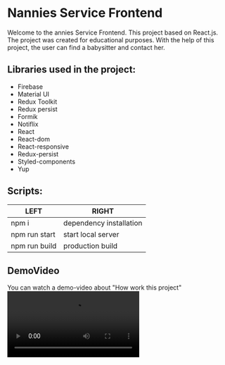 # Nannies Service Frontend

Welcome to the annies Service Frontend. This project based on React.js.  
The project was created for educational purposes. With the help of this project, the user can find a babysitter and contact her.

## Libraries used in the project:

- Firebase
- Material UI
- Redux Toolkit
- Redux persist
- Formik
- Notiflix
- React
- React-dom
- React-responsive
- Redux-persist
- Styled-components
- Yup

## Scripts:

| LEFT          | RIGHT                   |
| ------------- | ----------------------- |
| npm i         | dependency installation |
| npm run start | start local server      |
| npm run build | production build        |

## DemoVideo

You can watch a demo-video about "How work this project"
![Video](./assets/demo-video.mp4)
